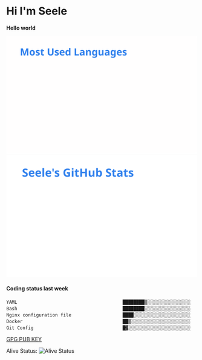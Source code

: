 <h1>Hi I'm Seele</h1>

<b>Hello world</b>

<img src='/assets/top-langs.svg' alt="Seele's github langs"> <img src='/assets/stats.svg' alt="Seele's github stats" >

<h4>Coding status last week </h4>

<!--START_SECTION:waka-->

```txt
YAML                                       ████████▒░░░░░░░░░░░░░░░░   32.95 %
Bash                                       ████████░░░░░░░░░░░░░░░░░   32.55 %
Nginx configuration file                   ████░░░░░░░░░░░░░░░░░░░░░   16.62 %
Docker                                     ██▒░░░░░░░░░░░░░░░░░░░░░░   08.77 %
Git Config                                 █▓░░░░░░░░░░░░░░░░░░░░░░░   07.26 %
```

<!--END_SECTION:waka-->

[GPG PUB KEY](https://keys.openpgp.org/vks/v1/by-fingerprint/3FCE91BF5B9666B55B67213C4C57B7824A5B6680)

Alive Status: ![Alive Status](https://hc.dvd.moe/badge/60bc779b-9835-415f-9cb9-15fd9d/ZsLaAAbE.svg)
